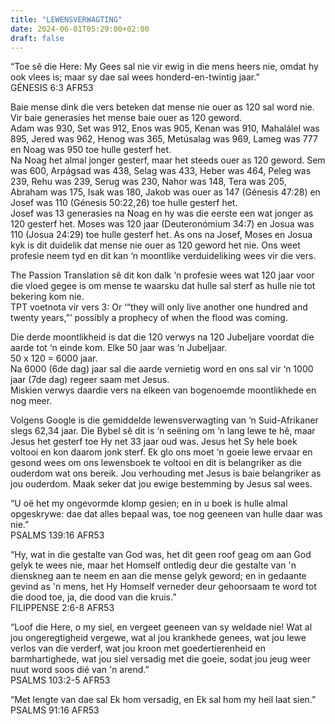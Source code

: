 ```yaml
---
title: "LEWENSVERWAGTING"
date: 2024-06-01T05:29:00+02:00
draft: false
---
```

<html>
 <head></head>
 <body>
  <p>“Toe sê die Here: My Gees sal nie vir ewig in die mens heers nie, omdat hy ook vlees is; maar sy dae sal wees honderd-en-twintig jaar.”<br>‭‭GÉNESIS‬ ‭6‬:‭3‬ ‭AFR53‬‬</p>
  <p>Baie mense dink die vers beteken dat mense nie ouer as 120 sal word nie.<br>Vir baie generasies het mense baie ouer as 120 geword.<br>Adam was 930, Set was 912, Enos was 905, Kenan was 910, Mahalálel was 895, Jered was 962, Henog was 365, Metúsalag was 969, Lameg was 777 en Noag was 950 toe hulle gesterf het.&nbsp;<br>Na Noag het almal jonger gesterf, maar het steeds ouer as 120 geword. Sem was 600, Arpágsad was 438, Selag was 433, Heber was 464, Peleg was 239, Rehu was 239, Serug was 230, Nahor was 148, Tera was 205, Abraham was 175, Isak was 180, Jakob was ouer as 147 (Génesis 47:28) en Josef was 110 (Génesis 50:22,26) toe hulle gesterf het.&nbsp;<br>Josef was 13 generasies na Noag en hy was die eerste een wat jonger as 120 gesterf het. Moses was 120 jaar (Deuteronómium 34:7) en Josua was 110 (Josua 24:29) toe hulle gesterf het. As ons na Josef, Moses en Josua kyk is dit duidelik dat mense nie ouer as 120 geword het nie. Ons weet profesie neem tyd en dit kan ‘n moontlike verduideliking wees vir die vers.</p>
  <p>The Passion Translation sê dit kon dalk ‘n profesie wees wat 120 jaar voor die vloed gegee is om mense te waarsku dat hulle sal sterf as hulle nie tot bekering kom nie.<br>TPT voetnota vir vers 3: Or ‘“they will only live another one hundred and twenty years,”’ possibly a prophecy of when the flood was coming.</p>
  <p>Die derde moontlikheid is dat die 120 verwys na 120 Jubeljare voordat die aarde tot ‘n einde kom. Elke 50 jaar was ‘n Jubeljaar.&nbsp;<br>50 x 120 = 6000 jaar.&nbsp;<br>Na 6000 (6de dag) jaar sal die aarde vernietig word en ons sal vir ‘n 1000 jaar (7de dag) regeer saam met Jesus.<br>Miskien verwys daardie vers na elkeen van bogenoemde moontlikhede en nog meer.</p>
  <p>Volgens Google is die gemiddelde lewensverwagting van ‘n Suid-Afrikaner slegs 62,34 jaar. Die Bybel sê dit is ‘n seëning om ‘n lang lewe te hê, maar Jesus het gesterf toe Hy net 33 jaar oud was. Jesus het Sy hele boek voltooi en kon daarom jonk sterf. Ek glo ons moet ‘n goeie lewe ervaar en gesond wees om ons lewensboek te voltooi en dit is belangriker as die ouderdom wat ons bereik. Jou verhouding met Jesus is baie belangriker as jou ouderdom. Maak seker dat jou ewige bestemming by Jesus sal wees.</p>
  <p>“U oë het my ongevormde klomp gesien; en in u boek is hulle almal opgeskrywe: dae dat alles bepaal was, toe nog geeneen van hulle daar was nie.”<br>‭‭PSALMS‬ ‭139‬:‭16‬ ‭AFR53‬‬</p>
  <p>“Hy, wat in die gestalte van God was, het dit geen roof geag om aan God gelyk te wees nie, maar het Homself ontledig deur die gestalte van 'n dienskneg aan te neem en aan die mense gelyk geword; en in gedaante gevind as 'n mens, het Hy Homself verneder deur gehoorsaam te word tot die dood toe, ja, die dood van die kruis.”<br>‭‭FILIPPENSE‬ ‭2‬:‭6‬-‭8‬ ‭AFR53‬‬</p>
  <p>“Loof die Here, o my siel, en vergeet geeneen van sy weldade nie! Wat al jou ongeregtigheid vergewe, wat al jou krankhede genees, wat jou lewe verlos van die verderf, wat jou kroon met goedertierenheid en barmhartighede, wat jou siel versadig met die goeie, sodat jou jeug weer nuut word soos dié van 'n arend.”<br>‭‭PSALMS‬ ‭103‬:‭2‬-‭5‬ ‭AFR53‬‬</p>
  <p>“Met lengte van dae sal Ek hom versadig, en Ek sal hom my heil laat sien.”<br>‭‭PSALMS‬ ‭91‬:‭16‬ ‭AFR53‬‬</p>
  <p>&nbsp;</p>
 </body>
</html>
